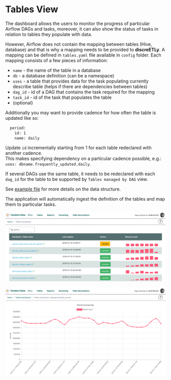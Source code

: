 # Tables View

The dashboard allows the users to monitor the progress of particular Airflow DAGs and
tasks, moreover, it can also show the status of tasks in relation to tables they populate
with data.

However, Airflow does not contain the mapping between tables (Hive, database) and that is
why a mapping needs to be provided to **discreETLy**. A mapping can be defined in
`tables.yaml` file available in `config` folder. Each mapping consists of a few pieces of information:

- `name` - the name of the table in a database
- `db` - a database definition (can be a namespace)
- `uses` - a table that provides data for the task populating currently describe table (helps if there are dependencies between tables)
- `dag_id` - id of a DAG that contains the task required for the mapping
- `task_id` - id of the task that populates the table
- (optional) 

Additionally you may want to provide cadence for how often the table is updated like so:  
```
  period:
    id: 1 
    name: daily
```
Update `id` incrementally starting from 1 for each table redeclared with another cadence.  
This makes specifying dependency on a particular cadence possible, e.g.: `uses: dbname.frequently_updated.daily`.
  
If several DAGs use the same table, it needs to be redeclared with each `dag_id` for the table to be supported by 
 `Tables managed by DAG` view.  
 
See [example file](tables.yaml.template) for more details on the data structure. 

The application will automatically ingest the definition of the tables and map them to particular tasks.

![tables list](tables_list.png)

![table detailed view](table_details.png)